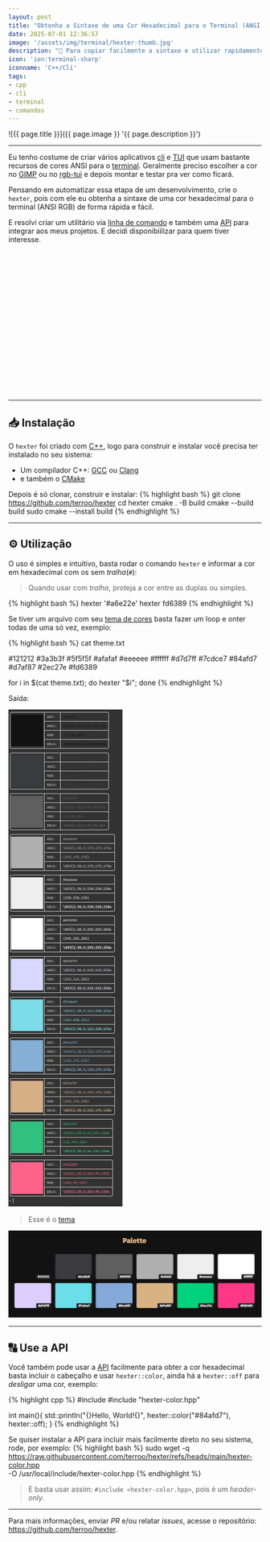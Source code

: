 ```yaml
---
layout: post
title: "Obtenha a Sintaxe de uma Cor Hexadecimal para o Terminal (ANSI RGB)"
date: 2025-07-01 12:36:57
image: '/assets/img/terminal/hexter-thumb.jpg'
description: "🎨 Para copiar facilmente a sintaxe e utilizar rapidamente."
icon: 'ion:terminal-sharp'
iconname: 'C++/Cli'
tags:
- cpp
- cli
- terminal
- comandos
---
```


![{{ page.title }}]({{ page.image }} '{{ page.description }}')

---

Eu tenho costume de criar vários aplicativos [cli](https://terminalroot.com.br/tags#cli) e [TUI](https://terminalroot.com.br/tags#tui) que usam bastante recursos de cores ANSI para o [terminal](https://terminalroot.com.br/tags#terminal). Geralmente preciso escolher a cor no [GIMP](https://terminalroot.com.br/tags#gimp) ou no [rgb-tui](https://terminalroot.com.br/2021/12/selecione-cores-no-terminal-com-rgb-tui-cpp.html) e depois montar e testar pra ver como ficará.

Pensando em automatizar essa etapa de um desenvolvimento, crie o `hexter`, pois com ele eu obtenha a sintaxe de uma cor hexadecimal para o terminal (ANSI RGB) de forma rápida e fácil.

E resolvi criar um utilitário via [linha de comando](https://terminalroot.com.br/tags#comandos) e também uma [API](https://terminalroot.com.br/tags#api) para integrar aos meus projetos. E decidi disponibiilizar para quem tiver interesse.


<!-- SQUARE - GAMES ROOT -->
<script async src="//pagead2.googlesyndication.com/pagead/js/adsbygoogle.js"></script>
<ins class="adsbygoogle"
style="display:inline-block;width:336px;height:280px"
data-ad-client="ca-pub-2838251107855362"
data-ad-slot="5351066970"></ins>
<script>
(adsbygoogle = window.adsbygoogle || []).push({});
</script>

---

## 📥 Instalação
O `hexter` foi criado com [C++](https://terminalroot.com.br/tags#cpp), logo para construir e instalar você precisa ter instalado no seu sistema:
+ Um compilador C++: [GCC](https://terminalroot.com.br/tags#gcc) ou [Clang](https://terminalroot.com.br/tags#clang)
+ e também o [CMake](https://terminalroot.com.br/tags#cmake)

Depois é só clonar, construir e instalar:
{% highlight bash %}
git clone https://github.com/terroo/hexter
cd hexter
cmake . -B build
cmake --build build
sudo cmake --install build
{% endhighlight %}

---

## ⚙️ Utilização
O uso é simples e intuitivo, basta rodar o comando `hexter` e informar a cor em hexadecimal com os sem *tralha*(`#`):
> Quando usar com *tralha*, proteja a cor entre as duplas ou simples.

{% highlight bash %}
hexter '#a6e22e'
hexter fd6389
{% endhighlight %}

Se tiver um arquivo com seu [tema de cores](https://terminalroot.com.br/2024/06/top-8-melhores-temas-de-cores-para-seu-vim-neovim.html) basta fazer um loop e onter todas de uma só vez, exemplo:

{% highlight bash %}
cat theme.txt

#121212
#3a3b3f
#5f5f5f
#afafaf
#eeeeee
#ffffff
#d7d7ff
#7cdce7
#84afd7
#d7af87
#2ec27e
#fd6389

for i in $(cat theme.txt); do hexter "$i"; done
{% endhighlight %}

Saída:

![Todas as cores hexter](/assets/img/terminal/hexter-theme.jpg) 


> Esse é o [tema](https://sobrio.elvessousa.com.br/)

![sobrio](/assets/img/terminal/sobrio-theme.jpg) 

---

## 🔠 Use a API
Você também pode usar a [API](https://terminalroot.com.br/tags#api) facilmente para obter a cor hexadecimal basta incluir o cabeçalho e usar `hexter::color`, ainda há a `hexter::off` para *desligar* uma cor, exemplo:

{% highlight cpp %}
#include <print>
#include "hexter-color.hpp"

int main(){
  std::println("{}Hello, World!{}", hexter::color("#84afd7"), hexter::off);
}
{% endhighlight %}

Se quiser instalar a API para incluir mais facilmente direto no seu sistema, rode, por exemplo:
{% highlight bash %}
sudo wget -q \
  https://raw.githubusercontent.com/terroo/hexter/refs/heads/main/hexter-color.hpp \
  -O /usr/local/include/hexter-color.hpp
{% endhighlight %}
> E basta usar assim: `#include <hexter-color.hpp>`, pois é um *header-only*.

---

Para mais informações, enviar *PR* e/ou relatar *issues*, acesse o repositório: <https://github.com/terroo/hexter>.



